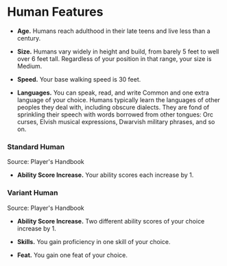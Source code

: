 # Human Features

-   **Age.** Humans reach adulthood in their late teens and live less than a century.

-   **Size.** Humans vary widely in height and build, from barely 5 feet to well over 6 feet tall. Regardless of your position in that range, your size is Medium.

-   **Speed.** Your base walking speed is 30 feet.

-   **Languages.** You can speak, read, and write Common and one extra language of your choice. Humans typically learn the languages of other peoples they deal with, including obscure dialects. They are fond of sprinkling their speech with words borrowed from other tongues: Orc curses, Elvish musical expressions, Dwarvish military phrases, and so on.

### Standard Human

Source: Player's Handbook

-   **Ability Score Increase.** Your ability scores each increase by 1.

### Variant Human

Source: Player's Handbook

-   **Ability Score Increase.** Two different ability scores of your choice increase by 1.

-   **Skills.** You gain proficiency in one skill of your choice.

-   **Feat.** You gain one feat of your choice.